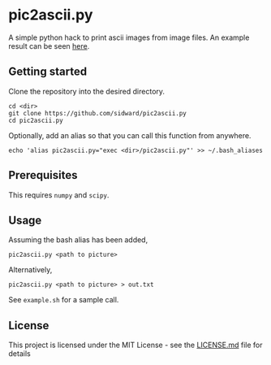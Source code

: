 # pic2ascii.py

A simple python hack to print ascii images from image files. An example result can be seen [here](https://raw.githubusercontent.com/sidward/pic2ascii.py/master/result.txt).

## Getting started

Clone the repository into the desired directory.

```
cd <dir>
git clone https://github.com/sidward/pic2ascii.py
cd pic2ascii.py
```

Optionally, add an alias so that you can call this function from anywhere. 

```
echo 'alias pic2ascii.py="exec <dir>/pic2ascii.py"' >> ~/.bash_aliases
```

## Prerequisites

This requires ```numpy``` and ```scipy```.

## Usage

Assuming the bash alias has been added, 

```
pic2ascii.py <path to picture>
```

Alternatively,
```
pic2ascii.py <path to picture> > out.txt
```

See ```example.sh``` for a sample call.

## License 

This project is licensed under the MIT License - see the [LICENSE.md](https://github.com/sidward/pic2ascii.py/blob/master/LICENSE) file for details
